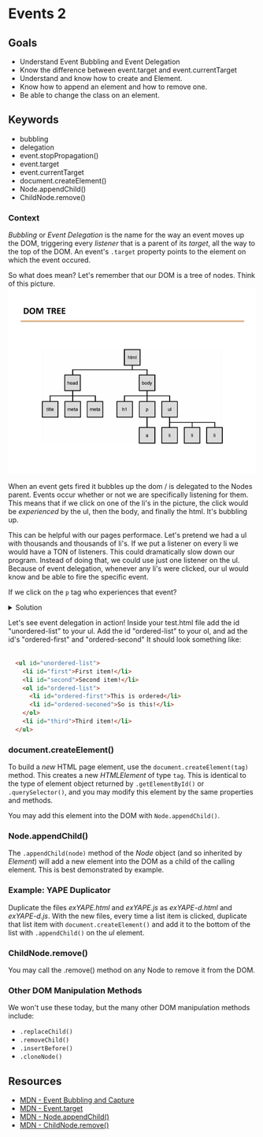 # Events 2

## Goals
* Understand Event Bubbling and Event Delegation
* Know the difference between event.target and event.currentTarget
* Understand and know how to create and Element.
* Know how to append an element and how to remove one.
* Be able to change the class on an element. 

## Keywords

- bubbling
- delegation
- event.stopPropagation()
- event.target
- event.currentTarget
- document.createElement()
- Node.appendChild()
- ChildNode.remove()


### **Context**

*Bubbling* or *Event Delegation* is the name for the way an event moves up the DOM, triggering
every *listener* that is a parent of its *target*, all the way to the
top of the DOM. An event's `.target` property points to the element on which the event occured.

So what does mean? Let's remember that our DOM is a tree of nodes. Think of this picture. 
![dom](dom_tree_events.jpg)

When an event gets fired it bubbles up the dom / is delegated to the Nodes parent. Events occur whether or not we are specifically listening for them. This means that if we click on one of the li's in the picture, the click would be _experienced_ by the ul, then the body, and finally the html. It's bubbling up. 

This can be helpful with our pages performace. Let's pretend we had a ul with thousands and thousands of li's. If we put a listener on every li we would have a TON of listeners. This could dramatically slow down our program. Instead of doing that, we could use just one listener on the ul. Because of event delegation, whenever any li's were clicked, our ul would know and be able to fire the specific event. 

If we click on the `p` tag who experiences that event? 

<details>
  <summary>
    Solution
  </summary>
  The `p` tag, then the `body`, and finally the `html`. 
</details>

Let's see event delegation in action! Inside your test.html file add the id "unordered-list" to your ul. Add the id "ordered-list" to your ol, and ad the id's "ordered-first" and "ordered-second" It should look something like: 

```html

  <ul id="unordered-list">
    <li id="first">First item!</li>
    <li id="second">Second item!</li>
    <ol id="ordered-list">
      <li id="ordered-first">This is ordered</li>
      <li id="ordered-seconed">So is this!</li>
    </ol>
    <li id="third">Third item!</li>
  </ul>
```

### **document.createElement()**

To build a *new* HTML page element, use the `document.createElement(tag)`
method. This creates a new *HTMLElement* of type `tag`. This is identical
to the type of element object returned by `.getElementById()` or
`.querySelector()`, and you may modify this element by the same properties
and methods.

You may add this element into the DOM with `Node.appendChild()`.

### **Node.appendChild()**

The `.appendChild(node)` method of the *Node* object (and so inherited by
*Element*) will add a new element into the DOM as a child of the calling
element. This is best demonstrated by example.

### **Example: YAPE Duplicator**

Duplicate the files *exYAPE.html* and *exYAPE.js* as *exYAPE-d.html* and
*exYAPE-d.js*. With the new files, every time a list item is clicked,
duplicate that list item with `document.createElement()` and add it to the bottom of the list with `.appendChild()` on the *ul* element.

### **ChildNode.remove()**

You may call the .remove() method on any Node to remove it from the DOM.

### **Other DOM Manipulation Methods**

We won't use these today, but the many other DOM manipulation methods
include:

- `.replaceChild()`
- `.removeChild()`
- `.insertBefore()`
- `.cloneNode()`


## Resources

- [MDN - Event Bubbling and Capture](https://developer.mozilla.org/en-US/docs/Learn/JavaScript/Building_blocks/Events#Event_bubbling_and_capture)
- [MDN - Event.target](https://developer.mozilla.org/en-US/docs/Web/API/Event/target)
- [MDN - Node.appendChild()](https://developer.mozilla.org/en-US/docs/Web/API/Node/appendChild)
- [MDN - ChildNode.remove()](https://developer.mozilla.org/en-US/docs/Web/API/ChildNode/remove)
